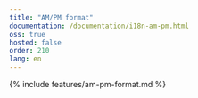 ```yaml
---
title: "AM/PM format"
documentation: /documentation/i18n-am-pm.html
oss: true
hosted: false
order: 210
lang: en
---
```


{% include features/am-pm-format.md %}
